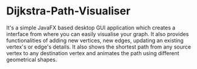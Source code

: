 
# Dijkstra-Path-Visualiser
It's a simple JavaFX based desktop GUI application which creates a interface from where you can easily visualise your graph. It also provides functionalities of adding new vertices, new edges, updating an existing vertex's or edge's details. It also shows the shortest path from any source vertex to any destination vertex and animates the path using different geometrical shapes. 
